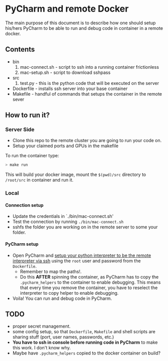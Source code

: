 # PyCharm and remote Docker
The main purpose of this document is to describe how one should setup his/hers PyCharm to be able to run and debug code in container in a remote docker.

## Contents
* bin
    1. mac-connect.sh - script to ssh into a running container frictionless
    2. mac-setup.sh   - script to download sshpass 
* src
    1. test.py - this is the python code that will be executed on the server
* Dockerfile - installs ssh server into your base container
* Makefile - handful of commands that setups the container in the remote sever

## How to run it?
### Server Side
* Clone this repo to the remote cluster you are going to run your code on.
* Setup your claimed ports and GPUs in the makefile

To run the container type:
```bash
> make run
```
This will build your docker image, mount the `$(pwd)/src` directory to `/root/src` in container and run it.

### Local
#### Connection setup
* Update the credentials in `./bin/mac-connect.sh' 
* Test the connection by running `./bin/mac-connect.sh`
* sshfs the folder you are working on in the remote server to some your folder. 
#### PyCharm setup
* Open PyCharm and [setup your python interpreter to be the remote interpreter via ssh](https://www.jetbrains.com/help/pycharm/configuring-remote-interpreters-via-ssh.html) using the `root` user and password from the `Dockerfile`. 
    * Remember to map the paths!. 
    * Do this **AFTER** spinning the container, as PyCharm has to copy the `.pycharm_helpers` to the container to enable debugging. This means that every time you remove the container, you have to reselect the interpreter to copy helper to enable debugging. 
* Voila! You can run and debug code in PyCharm.

## TODO
* proper secret management. 
* some config setup, so that `Dockerfile`, `Makefile` and shell scripts are sharing stuff (port, user names, passwords, etc.)
* **You have to ssh in console before running code in PyCharm** to make this work. I don't know why.
* Maybe have `.pycharm_helpers` copied to the docker container on build?
